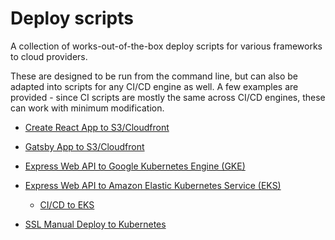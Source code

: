# Deploy scripts

A collection of works-out-of-the-box deploy scripts for various frameworks to cloud providers.

These are designed to be run from the command line, but can also be adapted into scripts for any CI/CD engine as well. A few examples are provided - since CI scripts are mostly the same across CI/CD engines, these can work with minimum modification.

* [Create React App to S3/Cloudfront](cra-2-s3cloudfront)
* [Gatsby App to S3/Cloudfront](gatsby-2-s3cloudfront)
* [Express Web API to Google Kubernetes Engine (GKE)](express-2-gke)
* [Express Web API to Amazon Elastic Kubernetes Service (EKS)](express-2-eks)
  * [CI/CD to EKS](express-2-eks/cicd)

* [SSL Manual Deploy to Kubernetes](ssl-manual-deploy-kubernetes)
